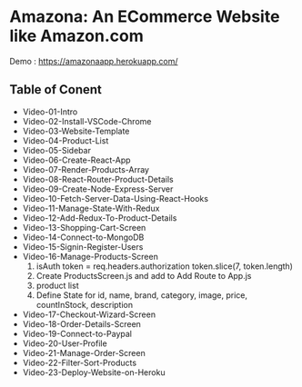 # Amazona: An ECommerce Website like Amazon.com

Demo : https://amazonaapp.herokuapp.com/

## Table of Conent

- Video-01-Intro
- Video-02-Install-VSCode-Chrome
- Video-03-Website-Template
- Video-04-Product-List
- Video-05-Sidebar
- Video-06-Create-React-App
- Video-07-Render-Products-Array
- Video-08-React-Router-Product-Details
- Video-09-Create-Node-Express-Server
- Video-10-Fetch-Server-Data-Using-React-Hooks
- Video-11-Manage-State-With-Redux
- Video-12-Add-Redux-To-Product-Details
- Video-13-Shopping-Cart-Screen
- Video-14-Connect-to-MongoDB
- Video-15-Signin-Register-Users
- Video-16-Manage-Products-Screen
  1. isAuth token = req.headers.authorization token.slice(7, token.length)
  2. Create ProductsScreen.js and add to Add Route to App.js
  3. product list 
  4.  Define State for id, name, brand, category, image, price, countInStock, description
- Video-17-Checkout-Wizard-Screen
- Video-18-Order-Details-Screen
- Video-19-Connect-to-Paypal
- Video-20-User-Profile
- Video-21-Manage-Order-Screen
- Video-22-Filter-Sort-Products
- Video-23-Deploy-Website-on-Heroku
